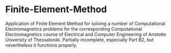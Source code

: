 # Finite-Element-Method
Application of Finite Element Method for solving a number of Computational Electromagnetics problems for the corresponding Computational Electromagnetics course of Electrical and Computer Engineering of Aristotle University of Thessaloniki. Partially incomplete, especially Part B2, but nevertheless it functions properly.
